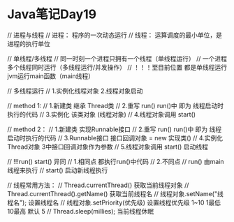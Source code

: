 # Java笔记Day19

//		进程与线程
//		进程： 程序的一次动态运行
//		线程： 运算调度的最小单位，是进程的执行单位
		
//		单线程/多线程
//		同一时刻一个进程只拥有一个线程（单线程运行）
//		一个进程 多个线程同时运行（多线程运行/并发操作）
//		！！！至目前位置 都是单线程运行   jvm运行main函数（main线程）
		
//		多线程运行
//		1.实例化线程对象   2.线程对象启动
		
//		method 1:
//		1.新建类 继承 Thread类
//		2.重写 run()   run()中  即为 线程启动时执行的代码
//		3.实例化 该类对象 (线程对象)
//		4.线程对象调用 start()
		
//		method 2：
//		1.新建类 实现Runnable接口
//		2.重写 run()   run()中  即为 线程启动时执行的代码
//		3.Runnable接口  接口回调对象 = new 实现类()
//		4.实例化Thread对象  3中接口回调对象作为参数
//		5.线程对象调用 start()  启动线程
		
		
//		!!!run()  start() 异同
//		1.相同点  都执行run()中代码
//		2.不同点
//		    run()  由main线程来执行
//		    start()   启动新线程执行
		
//		线程常用方法：
//		Thread.currentThread()  获取当前线程对象
//		Thread.currentThread().getName()   获取当前线程名
//		线程对象.setName("线程名");   设置线程名
//		线程对象.setPriority(优先级)   设置线程优先级   1~10  1最低  10最高  默认 5 
//		Thread.sleep(millies);  当前线程休眠